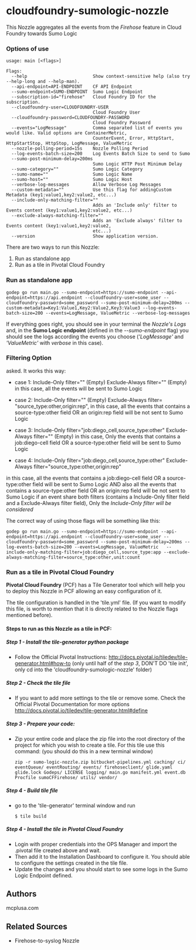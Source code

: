 # cloudfoundry-sumologic-nozzle

This Nozzle aggregates all the events from the _Firehose_ feature in Cloud Foundry towards Sumo Logic

### Options of use

```
usage: main [<flags>]

Flags:
  --help                         Show context-sensitive help (also try --help-long and --help-man).
  --api-endpoint=API-ENDPOINT    CF API Endpoint
  --sumo-endpoint=SUMO-ENDPOINT  Sumo Logic Endpoint
  --subscription-id="firehose"   Cloud Foundry ID for the subscription.
  --cloudfoundry-user=CLOUDFOUNDRY-USER  
                                 Cloud Foundry User
  --cloudfoundry-password=CLOUDFOUNDRY-PASSWORD  
                                 Cloud Foundry Password
  --events="LogMessage"          Comma separated list of events you would like. Valid options are ContainerMetric,
                                 CounterEvent, Error, HttpStart, HttpStartStop, HttpStop, LogMessage, ValueMetric
  --nozzle-polling-period=15s    Nozzle Polling Period
  --log-events-batch-size=200    Log Events Batch Size to send to Sumo
  --sumo-post-minimum-delay=200ms  
                                 Sumo Logic HTTP Post Minimum Delay
  --sumo-category=""             Sumo Logic Category
  --sumo-name=""                 Sumo Logic Name
  --sumo-host=""                 Sumo Logic Host
  --verbose-log-messages         Allow Verbose Log Messages
  --custom-metadata=""           Use this flag for addingCustom Metadata (key1:value1,key2:value2, etc...)
  --include-only-matching-filter=""  
                                 Adds an 'Include only' filter to Events content (key1:value1,key2:value2, etc...)
  --exclude-always-matching-filter=""  
                                 Adds an 'Exclude always' filter to Events content (key1:value1,key2:value2,
                                 etc...)
  --version                      Show application version.
```


There are two ways to run this Nozzle:

1. Run as standalone app
2. Run as a tile in Pivotal Cloud Foundry

### Run as standalone app

```
godep go run main.go --sumo-endpoint=https://sumo-endpoint --api-endpoint=https://api.endpoint --cloudfoundry-user=some_user --cloudfoundry-password=some_password --sumo-post-minimum-delay=200ms --custom-metadata=Key1:Value1,Key2:Value2,Key3:Value3 --log-events-batch-size=200 --events=LogMessage, ValueMetric --verbose-log-messages
```

If everything goes right, you should see in your terminal the _Nozzle's Logs_ and, in the __Sumo Logic endpoint__ (defined in the _--sumo-endpoint_ flag) you should see the logs according the events you choose (_'LogMessage'_ and _'ValueMetric'_ with _verbose_ in this case).


### Filtering Option

asked. It works this way:
* case 1:
Include-Only filter="" (Empty)
Exclude-Always filter="" (Empty)
in this case, all the events will be sent to Sumo Logic

* case 2:
Include-Only filter="" (Empty)
Exclude-Always filter= "source_type:other,origin:rep",
in this case, all the events that contains a source-type:other field OR an origin:rep field will be not sent to Sumo Logic

* case 3:
Include-Only filter="job:diego_cell,source_type:other"
Exclude-Always filter="" (Empty)
in this case, Only the events that contains a job:diego-cell field OR a source-type:other field will be sent to Sumo Logic

* case 4:
Include-Only filter="job:diego_cell,source_type:other"
Exclude-Always filter="source_type:other,origin:rep"

in this case, all the events that contains a job:diego-cell field OR a source-type:other field will be sent to Sumo Logic
AND also
all the events that contains a source-type:other field OR an origin:rep field will be not sent to Sumo Logic
if an event share both filters (contains a Include-Only filter field and a Exclude-Always filter field), Only the *Include-Only filter will be considered*

The correct way of using those flags will be something like this:

```
godep go run main.go --sumo-endpoint=https://sumo-endpoint --api-endpoint=https://api.endpoint --cloudfoundry-user=some_user --cloudfoundry-password=some_password --sumo-post-minimum-delay=200ms --log-events-batch-size=200 --events=LogMessage, ValueMetric   --include-only-matching-filter=job:diego_cell,source_type:app --exclude-always-matching-filter=source_type:other,unit:count
```


### Run as a tile in Pivotal Cloud Foundry

**Pivotal Cloud Foundry** (PCF) has a Tile Generator tool which will help you to deploy this Nozzle in PCF allowing an easy configuration of it.

The tile configuration is handled in the 'tile.yml' file. (If you want to modify this file, is worth to mention that it is directly related to the Nozzle flags mentioned before).

#### Steps to run as this Nozzle as a tile in PCF:

 ##### Step 1 - Install the tile-generator python package

* Follow the Official Pivotal Instructions: http://docs.pivotal.io/tiledev/tile-generator.html#how-to
(only until half of the _step 3_, DON'T DO 'tile init', only cd into the 'cloudfoundry-sumologic-nozzle' folder)

 ##### Step 2 - Check the tile file
* If you want to add more settings to the tile or remove some. Check the Official Pivotal Documentation for more options http://docs.pivotal.io/tiledev/tile-generator.html#define

 ##### Step 3 - Prepare your code:
* Zip your entire code and place the zip file into the root directory of the project for which you wish to create a tile. For this tile use this command: (you should do this in a new terminal window)

    ```
    zip -r sumo-logic-nozzle.zip bitbucket-pipelines.yml caching/ ci/ eventQueue/ eventRouting/ events/ firehoseclient/ glide.yaml glide.lock Godeps/ LICENSE logging/ main.go manifest.yml event.db Procfile sumoCFFirehose/ utils/ vendor/
    ```
 ##### Step 4 - Build tile file
* go to the 'tile-generator' terminal window and run

    ```
    $ tile build
    ```
 ##### Step 4 - Install the tile in Pivotal Cloud Foundry
* Login with proper credentials into the OPS Manager and import the .pivotal file created above and wait.
* Then add it to the Installation Dashboard to configure it. You should able to configure the settings created in the tile file.
* Update the changes and you should start to see some logs in the Sumo Logic Endpoint defined.

## Authors

mcplusa.com

## Related Sources

* Firehose-to-syslog Nozzle
